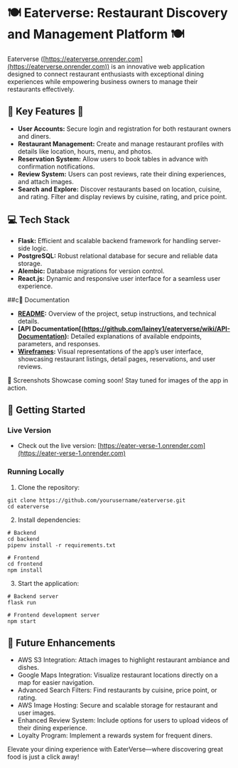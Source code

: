 # 🍽️ Eaterverse: Restaurant Discovery and Management Platform 🍽️
Eaterverse ([https://eaterverse.onrender.com](https://eaterverse.onrender.com)) is an innovative web application designed to connect restaurant enthusiasts with exceptional dining experiences while empowering business owners to manage their restaurants effectively. 

## 🥂 Key Features 🍴
- **User Accounts:** Secure login and registration for both restaurant owners and diners.
- **Restaurant Management:** Create and manage restaurant profiles with details like location, hours, menu, and photos. 
- **Reservation System:** Allow users to book tables in advance with confirmation notifications.
- **Review System:** Users can post reviews, rate their dining experiences, and attach images.
- **Search and Explore:** Discover restaurants based on location, cuisine, and rating. Filter and display reviews by cuisine, rating, and price point.

## 💻 Tech Stack
- **Flask:** Efficient and scalable backend framework for handling server-side logic.
- **PostgreSQL:** Robust relational database for secure and reliable data storage.
- **Alembic:** Database migrations for version control.
- **React.js:** Dynamic and responsive user interface for a seamless user experience.

##c📂 Documentation
- **[README](https://github.com/lainey1/eaterverse/edit/main/README.md):** Overview of the project, setup instructions, and technical details.
- **[API Documentation[(https://github.com/lainey1/eaterverse/wiki/API-Documentation):** Detailed explanations of available endpoints, parameters, and responses.
- **[Wireframes](https://github.com/lainey1/eaterverse/wiki/Wireframe-%E2%80%90-Figma):** Visual representations of the app’s user interface, showcasing restaurant listings, detail pages, reservations, and user reviews.

📸 Screenshots
Showcase coming soon! Stay tuned for images of the app in action.

## 🚀 Getting Started

### Live Version
- Check out the live version: [https://eater-verse-1.onrender.com](https://eater-verse-1.onrender.com)

### Running Locally
1. Clone the repository:

```
git clone https://github.com/yourusername/eaterverse.git
cd eaterverse
```

2. Install dependencies:

```
# Backend
cd backend
pipenv install -r requirements.txt

# Frontend
cd frontend
npm install
```

3. Start the application:

```
# Backend server
flask run

# Frontend development server
npm start
```

## 🌟 Future Enhancements
- AWS S3 Integration: Attach images to highlight restaurant ambiance and dishes.
- Google Maps Integration: Visualize restaurant locations directly on a map for easier navigation.
- Advanced Search Filters: Find restaurants by cuisine, price point, or rating.
- AWS Image Hosting: Secure and scalable storage for restaurant and user images.
- Enhanced Review System: Include options for users to upload videos of their dining experience.
- Loyalty Program: Implement a rewards system for frequent diners.

Elevate your dining experience with EaterVerse—where discovering great food is just a click away!

